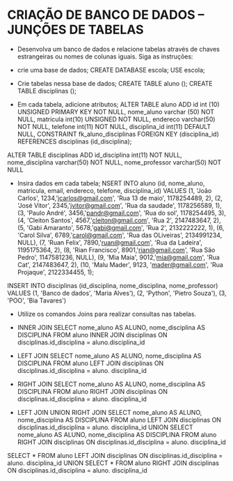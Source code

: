 # CRIAÇÃO DE BANCO DE DADOS  – JUNÇÕES DE TABELAS

- Desenvolva um banco de dados e relacione tabelas através de chaves estrangeiras ou nomes de colunas iguais. Siga as instruções:

- crie uma base de dados; 
CREATE DATABASE escola;
USE escola;

- Crie tabelas nessa base de dados;
CREATE TABLE aluno ();
CREATE TABLE disciplinas ();

- Em cada tabela, adicione atributos;
ALTER TABLE aluno ADD 
id int (10) UNSIGNED PRIMARY KEY NOT NULL,
nome_aluno varchar (50) NOT NULL, 
matricula int(10) UNSIGNED NOT NULL,
endereco varchar(50) NOT NULL,
telefone int(11) NOT NULL,
disciplina_id int(11) DEFAULT NULL,
CONSTRAINT fk_aluno_disciplinas FOREIGN KEY (disciplina_id) REFERENCES disciplinas (id_disciplina);

ALTER TABLE disciplinas ADD 
id_disciplina int(11) NOT NULL,
nome_disciplina varchar(50) NOT NULL,
nome_professor varchar(50) NOT NULL

- Insira dados em cada tabela;
NSERT INTO aluno (id, nome_aluno, matricula, email, endereco, telefone, disciplina_id) VALUES
(1, 'João Carlos', 1234,'jcarlos@gmail.com', 'Rua 13 de maio', 1178254489, 2),
(2, 'José Vitor', 2345,'jvitor@gmail.com', 'Rua da saudade', 1178256589, 1),
(3, 'Paulo André', 3456,'pandr@gmail.com', 'Rua do sol', 1178254495, 3),
(4, 'Cleiton Santos', 4567,'cleiton@gmail.com',  'Rua 2', 2147483647, 2),
(5, 'Gabi Amaranto', 5678,'gabi@gmail.com', 'Rua 2', 2132222222, 1),
(6, 'Carol Silva', 6789,'carol@gmail.com', 'Rua das OLiveiras', 2134991234, NULL),
(7, 'Ruan Felix', 7890,'ruan@gmail.com', 'Rua da Ladeira', 1195175364, 2),
(8, 'Rian Francisco', 8901,'rian@gmail.com', 'Rua São Pedro', 1147581236, NULL),
(9, 'Mia Maia', 9012,'mia@gmail.com', 'Rua Cat', 2147483647, 2),
(10, 'Malu Mader', 9123, 'mader@gmail.com', 'Rua Projaque', 2122334455, 1);

INSERT INTO disciplinas (id_disciplina, nome_disciplina, nome_professor) VALUES
(1, 'Banco de dados', 'Maria Alves'),
(2, 'Python', 'Pietro Souza'),
(3, 'POO', 'Bia Tavares')


- Utilize os comandos Joins para realizar consultas nas tabelas. 

- INNER JOIN
SELECT nome_aluno AS ALUNO, nome_disciplina AS DISCIPLINA FROM aluno
INNER JOIN disciplinas
ON disciplinas.id_disciplina = aluno.disciplina_id

 

- LEFT JOIN
SELECT nome_aluno AS ALUNO, nome_disciplina AS DISCIPLINA FROM aluno
LEFT JOIN disciplinas
ON disciplinas.id_disciplina = aluno. disciplina_id

- RIGHT JOIN
SELECT nome_aluno AS ALUNO, nome_disciplina AS DISCIPLINA FROM aluno
RIGHT JOIN disciplinas
ON disciplinas.id_disciplina = aluno. disciplina_id
 
- LEFT JOIN UNION RIGHT JOIN
SELECT nome_aluno AS ALUNO, nome_disciplina AS DISCIPLINA FROM aluno
LEFT JOIN disciplinas
ON disciplinas.id_disciplina = aluno. disciplina_id
UNION
SELECT nome_aluno AS ALUNO, nome_disciplina AS DISCIPLINA FROM aluno
RIGHT JOIN disciplinas
ON disciplinas.id_disciplina = aluno. disciplina_id


SELECT * FROM aluno LEFT JOIN disciplinas
ON disciplinas.id_disciplina = aluno. disciplina_id
UNION
SELECT * FROM aluno
RIGHT JOIN disciplinas
ON disciplinas.id_disciplina = aluno. disciplina_id